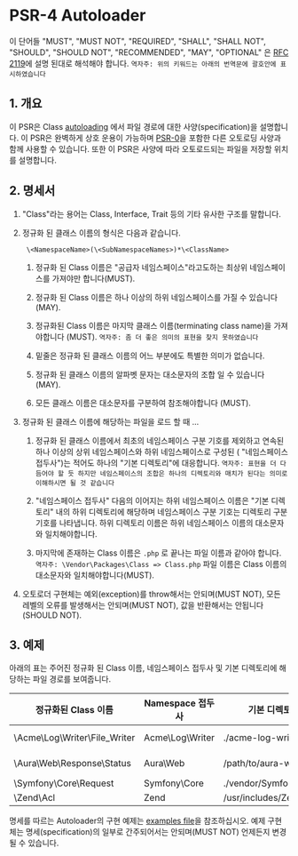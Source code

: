 # PSR-4 Autoloader

이 단어들 "MUST", "MUST NOT", "REQUIRED", "SHALL", "SHALL NOT", "SHOULD", "SHOULD NOT", "RECOMMENDED", "MAY", "OPTIONAL" 은 [RFC 2119](http://tools.ietf.org/html/rfc2119)에 설명 된대로 해석해야 합니다.
`역자주: 위의 키워드는 아래의 번역문에 괄호안에 표시하였습니다`

## 1. 개요

이 PSR은 Class [autoloading] 에서 파일 경로에 대한 사양(specification)을 설명합니다.
이 PSR은 완벽하게 상호 운용이 가능하며 [PSR-0]을 포함한 다른 오토로딩 사양과 함께 사용할 수 있습니다.
또한 이 PSR은 사양에 따라 오토로드되는 파일을 저장할 위치를 설명합니다.

## 2. 명세서

1. "Class"라는 용어는 Class, Interface, Trait 등의 기타 유사한 구조를 말합니다.

2. 정규화 된 클래스 이름의 형식은 다음과 같습니다.

        \<NamespaceName>(\<SubNamespaceNames>)*\<ClassName>

    1. 정규화 된 Class 이름은 "공급자 네임스페이스"라고도하는 최상위 네임스페이스를 가져야만 합니다(MUST). 

    2. 정규화 된 Class 이름은 하나 이상의 하위 네임스페이스를 가질 수 있습니다 (MAY).

    3. 정규화된 Class 이름은 마지막 클래스 이름(terminating class name)을 가져야합니다 (MUST). `역자주: 좀 더 좋은 의미의 표현을 찾지 못하였습니다`

    4. 밑줄은 정규화 된 클래스 이름의 어느 부분에도 특별한 의미가 없습니다.

    5. 정규화 된 클래스 이름의 알파벳 문자는 대소문자의 조합 일 수 있습니다 (MAY).

    6. 모든 클래스 이름은 대소문자를 구분하여 참조해야합니다 (MUST).

3. 정규화 된 클래스 이름에 해당하는 파일을 로드 할 때 ...

    1. 정규화 된 클래스 이름에서 최초의 네임스페이스 구분 기호를 제외하고 연속된 하나 이상의 상위 네임스페이스와 하위 네임스페이스로 구성된 ( "네임스페이스 접두사")는 적어도 하나의 "기본 디렉토리"에 대응합니다.
    `역자주: 표현을 더 다듬어야 할 듯 하지만 네임스페이스의 조합은 하나의 디렉토리와 매치가 된다는 의미로 이해하시면 될 것 같습니다`

    2. "네임스페이스 접두사" 다음의 이어지는 하위 네임스페이스 이름은 "기본 디렉토리" 내의 하위 디렉토리에 해당하며 네임스페이스 구분 기호는 디렉토리 구분 기호를 나타냅니다.
       하위 디렉토리 이름은 하위 네임스페이스 이름의 대소문자와 일치해야합니다.

    3. 마지막에 존재하는 Class 이름은 `.php` 로 끝나는 파일 이름과 같아야 합니다. `역자주: \Vendor\Packages\Class => Class.php`
       파일 이름은 Class 이름의 대소문자와 일치해야합니다(MUST).

4. 오토로더 구현체는 예외(exception)를 throw해서는 안되며(MUST NOT), 모든 레벨의 오류를 발생해서는 안되며(MUST NOT), 값을 반환해서는 안됩니다 (SHOULD NOT).

## 3. 예제

아래의 표는 주어진 정규화 된 Class 이름, 네임스페이스 접두사 및 기본 디렉토리에 해당하는 파일 경로를 보여줍니다.

| 정규화된 Class 이름             | Namespace 접두사    | 기본 디렉토리              | 결과 파일 경로
| ----------------------------- |--------------------|--------------------------|-------------------------------------------
| \Acme\Log\Writer\File_Writer  | Acme\Log\Writer    | ./acme-log-writer/lib/   | ./acme-log-writer/lib/File_Writer.php
| \Aura\Web\Response\Status     | Aura\Web           | /path/to/aura-web/src/   | /path/to/aura-web/src/Response/Status.php
| \Symfony\Core\Request         | Symfony\Core       | ./vendor/Symfony/Core/   | ./vendor/Symfony/Core/Request.php
| \Zend\Acl                     | Zend               | /usr/includes/Zend/      | /usr/includes/Zend/Acl.php

명세를 따르는 Autoloader의 구현 예제는 [examples file]을 참조하십시오.
예제 구현체는 명세(specification)의 일부로 간주되어서는 안되며(MUST NOT) 언제든지 변경 될 수 있습니다. 

[autoloading]: http://php.net/autoload
[PSR-0]: https://github.com/php-fig/fig-standards/blob/master/accepted/PSR-0.md
[examples file]: https://github.com/php-fig/fig-standards/blob/master/accepted/PSR-4-autoloader-examples.md
